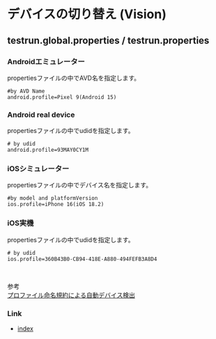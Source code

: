 # デバイスの切り替え (Vision)

## testrun.global.properties / testrun.properties

### Androidエミュレーター

propertiesファイルの中でAVD名を指定します。

```properties
#by AVD Name
android.profile=Pixel 9(Android 15)
```

### Android real device

propertiesファイルの中でudidを指定します。

```properties
# by udid
android.profile=93MAY0CY1M
```

### iOSシミュレーター

propertiesファイルの中でデバイス名を指定します。

```properties
#by model and platformVersion
ios.profile=iPhone 16(iOS 18.2)
```

### iOS実機

propertiesファイルの中でudidを指定します。

```properties
# by udid
ios.profile=360B43B0-CB94-418E-A880-494FEFB3A8D4
```

<br>

参考<br>
[プロファイル命名規約による自動デバイス検出](../../../common/parameter/automatic_device_detection_ja.md)

### Link

- [index](../../../index_ja.md)
